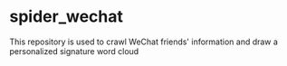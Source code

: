 # spider_wechat
This repository is used to crawl WeChat friends' information and draw a personalized signature word cloud
